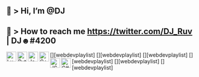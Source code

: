 🍝 > Hi, I’m @DJ
-----------
🦜 > How to reach me https://twitter.com/DJ_Ruv | DJ☻#4200
-----------
[<img align="left" alt="Lua" width="26px" src="https://upload.wikimedia.org/wikipedia/commons/thumb/c/cf/Lua-Logo.svg/1200px-Lua-Logo.svg.png">][webdevplaylist]
[<img align="left" alt="Python" width="26px" src="https://lh3.googleusercontent.com/proxy/KO-CSK8gyaAlVQ52A1mPqP2G826uY4yjDzrV5na4IU3rk5VMghgb4sS62hdTpLUEfvB_RLXA4GqCP_MQBD9Y06Bxa0iLWpDECWAXJ0EXkvqFTWnjW1x5xALM7tqWrjQ73Ig">][webdevplaylist]
[<img align="left" alt="Java" width="26px" src="https://cdn.iconscout.com/icon/free/png-256/java-59-1174952.png">][webdevplaylist]
[<img align="left" alt="C++" width="26px" src="https://upload.wikimedia.org/wikipedia/commons/thumb/1/18/ISO_C%2B%2B_Logo.svg/1200px-ISO_C%2B%2B_Logo.svg.png">][webdevplaylist]
[<img align="left" alt="JS" width="26px" src="https://html5hive.org/wp-content/uploads/2014/06/js_800x800.jpg">][webdevplaylist]
[<img align="left" alt="C#" width="26px" src="https://fwangzones.com/wp-content/uploads/2020/08/C.png">][webdevplaylist]
